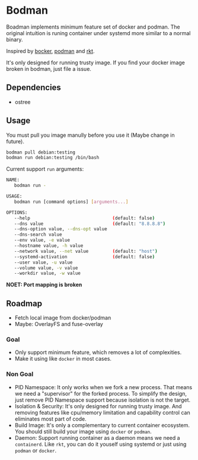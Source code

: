 # Bodman

Boadman implements minimum feature set of docker and podman. The original intuition is runing container under systemd more similar to a normal binary.

Inspired by [bocker](https://github.com/p8952/bocker/blob/master/bocker), [podman](https://podman.io) and [rkt](https://github.com/rkt/rkt).

It's only designed for running trusty image. If you find your docker image broken in bodman, just file a issue.

## Dependencies

- ostree

## Usage

You must pull you image manully before you use it (Maybe change in future).
```bash
bodman pull debian:testing
bodman run debian:testing /bin/bash
```

Current support `run` arguments:
```bash
NAME:
   bodman run -

USAGE:
   bodman run [command options] [arguments...]

OPTIONS:
   --help                               (default: false)
   --dns value                          (default: "8.8.8.8")
   --dns-option value, --dns-opt value
   --dns-search value
   --env value, -e value
   --hostname value, -h value
   --network value, --net value         (default: "host")
   --systemd-activation                 (default: false)
   --user value, -u value
   --volume value, -v value
   --workdir value, -w value
```

**NOET: Port mapping is broken**

## Roadmap

- Fetch local image from docker/podman
- Maybe: OverlayFS and fuse-overlay

### Goal

- Only support minimum feature, which removes a lot of complexities.
- Make it using like `docker` in most cases.

### Non Goal
- PID Namespace: It only works when we fork a new process. That means we need a "supervisor" for the forked process. To simplify the design, just remove PID Namespace support because isolation is not the target.
- Isolation & Security: It's only designed for running trusty image. And removing features like cpu/memory limitation and capability control can eliminates most part of code.
- Build Image: It's only a complementary to current container ecosystem. You should still build your image using `docker` or `podman`.
- Daemon: Support running container as a daemon means we need a `containerd`. Like `rkt`, you can do it youself using systemd or just using `podman` or `docker`.
